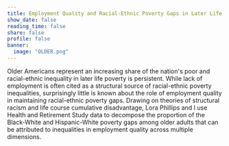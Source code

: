 ```yaml
---
title: Employment Quality and Racial-Ethnic Poverty Gaps in Later Life
show_date: false
reading_time: false
share: false
profile: false
banner:
  image: "OLDER.png"
---
```


Older Americans represent an increasing share of the nation's poor and racial-ethnic inequality in later life poverty is persistent. While lack of employment is often cited as a structural source of racial-ethnic poverty inequalities, surprisingly little is known about the role of employment quality in maintaining racial-ethnic poverty gaps. Drawing on theories of structural racism and life course cumulative disadvantage, Lora Phillips and I use Health and Retirement Study data to decompose the proportion of the Black-White and Hispanic-White poverty gaps among older adults that can be attributed to inequalities in employment quality across multiple dimensions.
